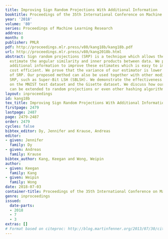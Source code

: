 ```yaml
---
title: Improving Sign Random Projections With Additional Information
booktitle: Proceedings of the 35th International Conference on Machine Learning
year: '2018'
volume: '80'
series: Proceedings of Machine Learning Research
address: 
month: 0
publisher: PMLR
pdf: http://proceedings.mlr.press/v80/kang18b/kang18b.pdf
url: http://proceedings.mlr.press/v80/kang2018b.html
abstract: Sign random projections (SRP) is a technique which allows the user to quickly
  estimate the angular similarity and inner products between data. We propose using
  additional information to improve these estimates which is easy to implement and
  cost efficient. We prove that the variance of our estimator is lower than the variance
  of SRP. Our proposed method can also be used together with other modifications of
  SRP, such as Super-Bit LSH (SBLSH). We demonstrate the effectiveness of our method
  on the MNIST test dataset and the Gisette dataset. We discuss how our proposed method
  can be extended to random projections or even other hashing algorithms.
layout: inproceedings
id: kang18b
tex_title: Improving Sign Random Projections With Additional Information
firstpage: 2479
lastpage: 2487
page: 2479-2487
order: 2479
cycles: false
bibtex_editor: Dy, Jennifer and Krause, Andreas
editor:
- given: Jennifer
  family: Dy
- given: Andreas
  family: Krause
bibtex_author: Kang, Keegan and Wong, Weipin
author:
- given: Keegan
  family: Kang
- given: Weipin
  family: Wong
date: 2018-07-03
container-title: Proceedings of the 35th International Conference on Machine Learning
genre: inproceedings
issued:
  date-parts:
  - 2018
  - 7
  - 3
extras: []
# Format based on citeproc: http://blog.martinfenner.org/2013/07/30/citeproc-yaml-for-bibliographies/
---
```

